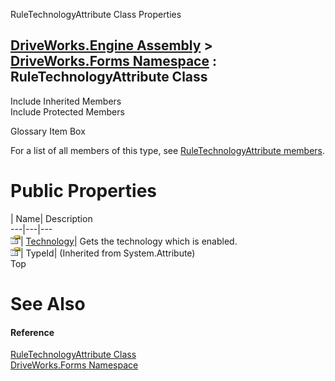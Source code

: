 RuleTechnologyAttribute Class Properties   
  
[DriveWorks.Engine Assembly](topic2156.md) > [DriveWorks.Forms Namespace](topic7266.md) : RuleTechnologyAttribute Class  
---  
  
Include Inherited Members    
Include Protected Members    


Glossary Item Box

For a list of all members of this type, see [RuleTechnologyAttribute members](topic8849.md).

# Public Properties

| Name| Description  
---|---|---  
![Public Property](dotnetimages/publicProperty.gif)| [Technology](topic8855.md)| Gets the technology which is enabled.   
![Public Property](dotnetimages/publicProperty.gif)| TypeId|  (Inherited from System.Attribute)  
Top

# See Also

#### Reference

[RuleTechnologyAttribute Class](topic8848.md)   
[DriveWorks.Forms Namespace](topic7266.md)


